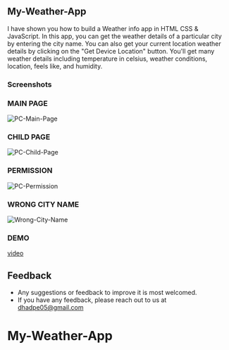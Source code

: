 ## My-Weather-App

I have shown you how to build a Weather info app in HTML CSS & JavaScript. In this app, you can get the weather details of a particular city by entering the city name. You can also get your current location weather details by clicking on the "Get Device Location" button. You'll get many weather details including temperature in celsius, weather conditions, location, feels like, and humidity.

### Screenshots

### MAIN PAGE
![PC-Main-Page](https://user-images.githubusercontent.com/85687950/209510572-32ba12bb-fca3-4173-8676-52cd066b9de8.png)

### CHILD PAGE
![PC-Child-Page](https://user-images.githubusercontent.com/85687950/209510673-b2b6aebc-9db0-4de6-9a3f-4b7c477d4d50.png)

### PERMISSION
![PC-Permission](https://user-images.githubusercontent.com/85687950/209511318-cc476e36-c770-4611-9b53-25e17591a3ba.png)


### WRONG CITY NAME
![Wrong-City-Name](https://user-images.githubusercontent.com/85687950/209511361-89cea9c4-5313-4ac1-9dca-81aa35a79459.png)

### DEMO

[video](assets/images/Video_2022_11_03-4.webm)

## Feedback

- Any suggestions or feedback to improve it is most welcomed.
- If you have any feedback, please reach out to us at dhadpe05@gmail.com

# My-Weather-App
